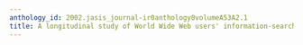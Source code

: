 ```yaml
---
anthology_id: 2002.jasis_journal-ir0anthology0volumeA53A2.1
title: A longitudinal study of World Wide Web users' information-searching behavior
---
```

